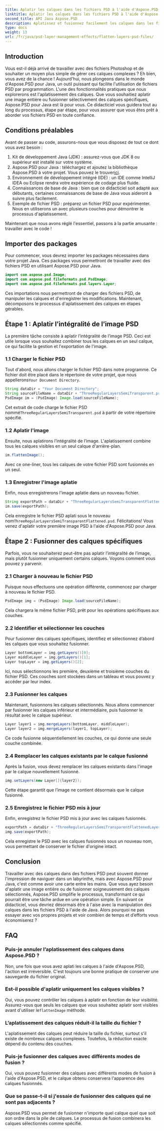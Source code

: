 ```yaml
---
title: Aplatir les calques dans les fichiers PSD à l'aide d'Aspose.PSD Java
linktitle: Aplatir les calques dans les fichiers PSD à l'aide d'Aspose.PSD Java
second_title: API Java Aspose.PSD
description: Aplatissez et fusionnez facilement les calques dans les fichiers PSD à l'aide d'Aspose.PSD pour Java. Suivez ce guide étape par étape pour simplifier la gestion de vos fichiers PSD.
type: docs
weight: 13
url: /fr/java/psd-layer-management-effects/flatten-layers-psd-files/
---
```

## Introduction

Vous est-il déjà arrivé de travailler avec des fichiers Photoshop et de souhaiter un moyen plus simple de gérer ces calques complexes ? Eh bien, vous avez de la chance ! Aujourd'hui, nous plongeons dans le monde d'Aspose.PSD pour Java, un outil puissant qui facilite l'utilisation de fichiers PSD par programmation. L'une des fonctionnalités pratiques que nous explorerons est l'aplatissement des calques. Que vous souhaitiez aplatir une image entière ou fusionner sélectivement des calques spécifiques, Aspose.PSD pour Java est là pour vous. Ce didacticiel vous guidera tout au long du processus, étape par étape, pour vous assurer que vous êtes prêt à aborder vos fichiers PSD en toute confiance.

## Conditions préalables

Avant de passer au code, assurons-nous que vous disposez de tout ce dont vous avez besoin :

1. Kit de développement Java (JDK) : assurez-vous que JDK 8 ou supérieur est installé sur votre système.
2.  Aspose.PSD pour Java : téléchargez et ajoutez la bibliothèque Aspose.PSD à votre projet. Vous pouvez le trouver[ici](https://releases.aspose.com/psd/java/).
3. Environnement de développement intégré (IDE) : un IDE comme IntelliJ IDEA ou Eclipse rendra votre expérience de codage plus fluide.
4. Connaissances de base de Java : bien que ce didacticiel soit adapté aux débutants, certaines connaissances de base de Java vous aideront à suivre plus facilement.
5. Exemple de fichier PSD : préparez un fichier PSD pour expérimenter. Nous en utiliserons un avec plusieurs couches pour démontrer le processus d'aplatissement.

Maintenant que nous avons réglé l'essentiel, passons à la partie amusante : travailler avec le code !

## Importer des packages

Pour commencer, vous devrez importer les packages nécessaires dans votre projet Java. Ces packages vous permettront de travailler avec des fichiers PSD en utilisant Aspose.PSD pour Java.

```java
import com.aspose.psd.Image;
import com.aspose.psd.fileformats.psd.PsdImage;
import com.aspose.psd.fileformats.psd.layers.Layer;
```

Ces importations nous permettront de charger des fichiers PSD, de manipuler les calques et d'enregistrer les modifications. Maintenant, décomposons le processus d'aplatissement des calques en étapes gérables.

## Étape 1 : Aplatir l’intégralité de l’image PSD

La première tâche consiste à aplatir l’intégralité de l’image PSD. Ceci est utile lorsque vous souhaitez combiner tous les calques en un seul calque, ce qui facilite la gestion et l'exportation de l'image.

### 1.1 Charger le fichier PSD

 Tout d'abord, nous allons charger le fichier PSD dans notre programme. Ce fichier doit être placé dans le répertoire de votre projet, que nous appellerons`Your Document Directory`.

```java
String dataDir = "Your Document Directory";
String sourceFileName = dataDir + "ThreeRegularLayersSemiTransparent.psd";
PsdImage im = (PsdImage) Image.load(sourceFileName);
```

Cet extrait de code charge le fichier PSD nommé`ThreeRegularLayersSemiTransparent.psd` à partir de votre répertoire spécifié.

### 1.2 Aplatir l'image

Ensuite, nous aplatirons l’intégralité de l’image. L'aplatissement combine tous les calques visibles en un seul calque d'arrière-plan.

```java
im.flattenImage();
```

Avec ce one-liner, tous les calques de votre fichier PSD sont fusionnés en un seul.

### 1.3 Enregistrer l'image aplatie

Enfin, nous enregistrerons l'image aplatie dans un nouveau fichier.

```java
String exportPath = dataDir + "ThreeRegularLayersSemiTransparentFlattened.psd";
im.save(exportPath);
```

 Cela enregistre le fichier PSD aplati sous le nouveau nom`ThreeRegularLayersSemiTransparentFlattened.psd`. Félicitations! Vous venez d'aplatir votre première image PSD à l'aide d'Aspose.PSD pour Java.

## Étape 2 : Fusionner des calques spécifiques

Parfois, vous ne souhaiterez peut-être pas aplatir l’intégralité de l’image, mais plutôt fusionner uniquement certains calques. Voyons comment vous pouvez y parvenir.

### 2.1 Charger à nouveau le fichier PSD

Puisque nous effectuons une opération différente, commencez par charger à nouveau le fichier PSD.

```java
PsdImage img = (PsdImage) Image.load(sourceFileName);
```

Cela chargera le même fichier PSD, prêt pour les opérations spécifiques aux couches.

### 2.2 Identifier et sélectionner les couches

Pour fusionner des calques spécifiques, identifiez et sélectionnez d’abord les calques que vous souhaitez fusionner.

```java
Layer bottomLayer = img.getLayers()[0];
Layer middleLayer = img.getLayers()[1];
Layer topLayer = img.getLayers()[2];
```

Ici, nous sélectionnons les première, deuxième et troisième couches du fichier PSD. Ces couches sont stockées dans un tableau et vous pouvez y accéder par leur index.

### 2.3 Fusionner les calques

Maintenant, fusionnons les calques sélectionnés. Nous allons commencer par fusionner les calques inférieur et intermédiaire, puis fusionner le résultat avec le calque supérieur.

```java
Layer layer1 = img.mergeLayers(bottomLayer, middleLayer);
Layer layer2 = img.mergeLayers(layer1, topLayer);
```

Ce code fusionne séquentiellement les couches, ce qui donne une seule couche combinée.

### 2.4 Remplacer les calques existants par le calque fusionné

Après la fusion, vous devez remplacer les calques existants dans l'image par le calque nouvellement fusionné.

```java
img.setLayers(new Layer[]{layer2});
```

Cette étape garantit que l’image ne contient désormais que le calque fusionné.

### 2.5 Enregistrez le fichier PSD mis à jour

Enfin, enregistrez le fichier PSD mis à jour avec les calques fusionnés.

```java
exportPath = dataDir + "ThreeRegularLayersSemiTransparentFlattenedLayerByLayer.psd";
img.save(exportPath);
```

Cela enregistre le PSD avec les calques fusionnés sous un nouveau nom, vous permettant de conserver le fichier d'origine intact.

## Conclusion

Travailler avec des calques dans des fichiers PSD peut souvent donner l'impression de naviguer dans un labyrinthe, mais avec Aspose.PSD pour Java, c'est comme avoir une carte entre les mains. Que vous ayez besoin d'aplatir une image entière ou de fusionner soigneusement des calques sélectionnés, Aspose.PSD simplifie le processus, transformant ce qui pourrait être une tâche ardue en une opération simple. En suivant ce didacticiel, vous devriez désormais être à l'aise avec la manipulation des calques dans les fichiers PSD à l'aide de Java. Alors pourquoi ne pas essayer avec vos propres projets et voir combien de temps et d’efforts vous économiserez ?

## FAQ

### Puis-je annuler l’aplatissement des calques dans Aspose.PSD ?  
Non, une fois que vous avez aplati les calques à l'aide d'Aspose.PSD, l'action est irréversible. C'est toujours une bonne pratique de conserver une sauvegarde du fichier original.

### Est-il possible d'aplatir uniquement les calques visibles ?  
 Oui, vous pouvez contrôler les calques à aplatir en fonction de leur visibilité. Assurez-vous que seuls les calques que vous souhaitez aplatir sont visibles avant d'utiliser le`flattenImage` méthode.

### L’aplatissement des calques réduit-il la taille du fichier ?  
L'aplatissement des calques peut réduire la taille du fichier, surtout s'il existe de nombreux calques complexes. Toutefois, la réduction exacte dépend du contenu des couches.

### Puis-je fusionner des calques avec différents modes de fusion ?  
Oui, vous pouvez fusionner des calques avec différents modes de fusion à l'aide d'Aspose.PSD, et le calque obtenu conservera l'apparence des calques fusionnés.

### Que se passe-t-il si j'essaie de fusionner des calques qui ne sont pas adjacents ?  
Aspose.PSD vous permet de fusionner n'importe quel calque quel que soit son ordre dans la pile de calques. Le processus de fusion combinera les calques sélectionnés comme spécifié.